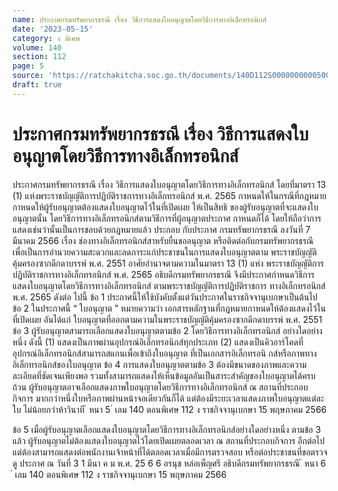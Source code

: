 ```yaml
---
name: ประกาศกรมทรัพยากรธรณี เรื่อง วิธีการแสดงใบอนุญาตโดยวิธีการทางอิเล็กทรอนิกส์
date: '2023-05-15'
category: ง พิเศษ
volume: 140
section: 112
page: 5
source: 'https://ratchakitcha.soc.go.th/documents/140D112S0000000000500.pdf'
draft: true
---
```


# ประกาศกรมทรัพยากรธรณี เรื่อง วิธีการแสดงใบอนุญาตโดยวิธีการทางอิเล็กทรอนิกส์

ประกาศกรมทรัพยากรธรณี เรื่อง วิธีการแสดงใบอนุญาตโดยวิธีการทางอิเล็กทรอนิกส์ โดยที่มาตรา 13 (1) แห่งพระราชบัญญัติการปฏิบัติราชการทางอิเล็กทรอนิกส์ พ.ศ. 2565 กาหนดให้ในกรณีที่กฎหมายกาหนดให้ผู้รับอนุญาตต้องแสดงใบอนุญาตไว้ในที่เปิดเผย ให้เป็นสิทธิ ของผู้รับอนุญาตที่จะแสดงใบอนุญาตนั้น โดยวิธีการทางอิเล็กทรอนิกส์ตามวิธีการที่ผู้อนุญาตประกาศ กาหนดก็ได้ โดยให้ถือว่าการแสดงเช่นว่านั้นเป็นการชอบด้วยกฎหมายแล้ว ประกอบ กับประกาศ กรมทรัพยากรธรณี ลงวันที่ 7 มีนาคม 2566 เรื่อง ช่องทางอิเล็กทรอนิกส์สาหรับยื่นขออนุญาต หรือติดต่อกับกรมทรัพยากรธรณี เพื่อเป็นการอำนวยความสะดวกและลดภาระแก่ประชาชนในการแสดงใบอนุญาตตาม พระราชบัญญัติ คุ้มครองซากดึกดาบรรพ์ พ.ศ. 2551 อาศัยอำนาจตามความในมาตรา 13 (1) แห่ง พระราชบัญญัติการปฏิบัติราชการทางอิเล็กทรอนิกส์ พ.ศ. 2565 อธิบดีกรมทรัพยากรธรณี จึงมีประกาศกำหนดวิธีการแสดงใบอนุญาตโดยวิธีการทางอิเล็กทรอนิกส์ ตามพระราชบัญญัติการปฏิบัติราชการ ทางอิเล็กทรอนิกส์ พ.ศ. 2565 ดังต่อ ไปนี้ ข้อ 1 ประกาศนี้ให้ใช้บังคับตั้งแต่วันประกาศในราชกิจจานุเบกษาเป็นต้นไป ข้อ 2 ในประกาศนี้ “ ใบอนุญาต ” หมายความว่า เอกสารหลักฐานที่กฎหมายกาหนดให้ต้องแสดงไว้ในที่เปิดเผย อันได้แก่ ใบอนุญาตที่ออกตามความในพระราชบัญญัติคุ้มครองซากดึกดาบรรพ์ พ.ศ. 2551 ข้อ 3 ผู้รับอนุญาตสามารถเลือกแสดงใบอนุญาตตามข้อ 2 โดยวิธีการทางอิเล็กทรอนิกส์ อย่างใดอย่างหนึ่ง ดังนี้ (1) แสดงเป็นภาพผ่านอุปกรณ์อิเล็กทรอนิกส์ทุกประเภท (2) แสดงเป็นคิวอาร์โคดที่อุปกรณ์อิเล็กทรอนิกส์สามารถสแกนเพื่อเข้าถึงใบอนุญาต ที่เป็นเอกสารอิเล็กทรอนิ กส์หรือภาพทางอิเล็กทรอนิกส์ของใบอนุญาต ข้อ 4 การแสดงใบอนุญาตตามข้อ 3 ต้องมีขนาดของภาพและความละเอียดที่ชัดเจนเพียงพอ รวมทั้งสามารถแสดงให้เห็นข้อมูลอันเป็นสาระสำคัญของใบอนุญาตได้ครบถ้วน ผู้รับอนุญาตอาจเลือกแสดงภาพใบอนุญาตโดยวิธีการทางอิเล็กทรอนิกส์ ณ สถานที่ประกอบกิจการ มากกว่าหนึ่งใบหรือภาพผ่านหน้าจอเดียวกันก็ได้ แต่ต้องมีระยะเวลาแสดงภาพใบอนุญาตแต่ละใบ ไม่น้อยกว่าห้าวินาที ้ หนา 5 ่ เลม 140 ตอนพิเศษ 112 ง ราชกิจจานุเบกษา 15 พฤษภาคม 2566

ข้อ 5 เมื่อผู้รับอนุญาตเลือกแสดงใบอนุญาตโดยวิธีการทางอิเล็กทรอนิกส์อย่างใดอย่างหนึ่ง ตามข้อ 3 แล้ว ผู้รับอนุญาตไม่ต้องแสดงใบอนุญาตไว้โดยเปิดเผยตลอดเวลา ณ สถานที่ประกอบกิจการ อีกต่อไป แต่ต้องสามารถแสดงต่อพนักงานเจ้าหน้าที่ได้ตลอดเวลาเมื่อมีการตรวจสอบ หรือต่อประชาชนที่ขอตรวจดู ประกาศ ณ วันที่ 3 1 มีนา ค ม พ.ศ. 25 6 6 อรนุช หล่อเพ็ญศรี อธิบดีกรมทรัพยากรธรณี ้ หนา 6 ่ เลม 140 ตอนพิเศษ 112 ง ราชกิจจานุเบกษา 15 พฤษภาคม 2566
